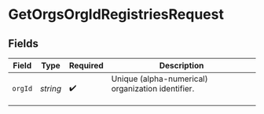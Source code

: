 # GetOrgsOrgIdRegistriesRequest


## Fields

| Field                                               | Type                                                | Required                                            | Description                                         |
| --------------------------------------------------- | --------------------------------------------------- | --------------------------------------------------- | --------------------------------------------------- |
| `orgId`                                             | *string*                                            | :heavy_check_mark:                                  | Unique (alpha-numerical) organization identifier.<br/><br/> |